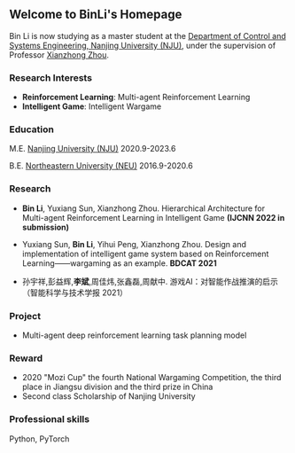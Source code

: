 ## Welcome to BinLi's Homepage
Bin Li is now studying as a master student at the [Department of Control and Systems Engineering, Nanjing University (NJU)](https://sme.nju.edu.cn/main.htm), under the supervision of Professor [Xianzhong Zhou](https://sme.nju.edu.cn/zxz/list.htm).
### Research Interests
- **Reinforcement Learning**: Multi-agent Reinforcement Learning
- **Intelligent Game**: Intelligent Wargame

### Education
M.E. [Nanjing University (NJU)](https://www.nju.edu.cn/main.htm) 2020.9-2023.6

B.E. [Northeastern University (NEU)](http://www.neu.edu.cn/) 2016.9-2020.6

### Research
- **Bin Li**, Yuxiang Sun, Xianzhong Zhou. Hierarchical Architecture for Multi-agent Reinforcement Learning in Intelligent Game **(IJCNN 2022 in submission)**

- Yuxiang Sun, **Bin Li**, Yihui Peng, Xianzhong Zhou. Design and implementation of intelligent game system based on Reinforcement Learning——wargaming as an example. **BDCAT 2021**

- 孙宇祥,彭益辉,**李斌**,周佳炜,张鑫磊,周献中. 游戏AI：对智能作战推演的启示（智能科学与技术学报 2021）

### Project
- Multi-agent deep reinforcement learning task planning model

### Reward
- 2020 "Mozi Cup" the fourth National Wargaming Competition, the third place in Jiangsu division and the third prize in China
- Second class Scholarship of Nanjing University

### Professional skills
Python, PyTorch
